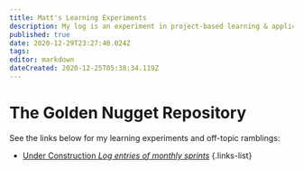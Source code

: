 ```yaml
---
title: Matt's Learning Experiments
description: My log is an experiment in project-based learning & application. I am currently interested in learning C# and Xamarin for cross-platform native mobile app development. I'm also interested in behavioral design & health optimization. 
published: true
date: 2020-12-29T23:27:40.024Z
tags: 
editor: markdown
dateCreated: 2020-12-25T05:38:34.119Z
---
```


# The Golden Nugget Repository

See the links below for my learning experiments and off-topic ramblings:

- [Under Construction *Log entries of monthly sprints*](https://www.supermemo.wiki/en/blogs/creating-a-blog)
{.links-list}


